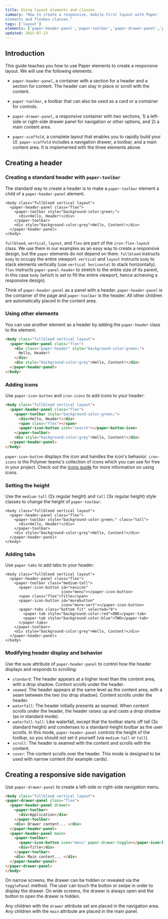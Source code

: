 ```yaml
---
title: Using layout elements and classes
summary: "How to create a responsive, mobile-first layout with Paper
elements and flexbox classes."
tags: ['layout']
elements: ['paper-header-panel','paper-toolbar','paper-drawer-panel','paper-scaffold']
updated: 2015-07-23
---
```


<link rel="import" href="/bower_components/google-youtube/google-youtube.html">


[//]: # (delete?)

<style shim-shadowdom>
.app-demo {
  border: 1px solid #aaa;
}
</style>

## Introduction

This guide teaches you how to use Paper elements to create a responsive layout.
We will use the following elements:

- `paper-header-panel`, a container with a section for a header and a section
  for content. The header can stay in place or scroll with the content.
 
- `paper-toolbar`, a toolbar that can also be used as a card or a 
  container for controls.
 
- `paper-drawer-panel`, a responsive container with two sections, 1) a 
  left-side or right-side drawer panel for navigation or other options, 
  and 2) a main content area.

- `paper-scaffold`, a complete layout that enables you to rapidly build
  your UI. `paper-scaffold` includes a navigation drawer, a toolbar, and 
  a main content area. It is implemented with the three elements above. 

## Creating a header

[//]: # (write introduction)

### Creating a standard header with `paper-toolbar`

The standard way to create a header is to make a `paper-toolbar` element
a child of a `paper-header-panel` element.

```hmtl
<body class="fullbleed vertical layout">
  <paper-header-panel class="flex">
    <paper-toolbar style="background-color:green;">
      <div>Hello, Header!</div>
    </paper-toolbar>
    <div style="background-color:grey">Hello, Content!</div>
  </paper-header-panel>
</body>
```

`fullbleed`, `vertical`, `layout`, and `flex` are part 
of the `iron-flex-layout`
class. We use them in our examples as an easy way to create a responsive 
design, but the `paper` elements do not depend on them. `fullbleed` 
instructs `body` to occupy the entire viewport. `vertical` and `layout`
instructs `body` to stack elements vertically (use `vertical horizontal`
to stack horizontally). `flex` instructs `paper-panel-header` to stretch
to the entire size of its parent, in this case `body` (which is set to
fill the entire viewport, hence achieving a responsive design).

Think of `paper-header-panel` as a panel with a header. `paper-header-panel`
is the container of the page and `paper-toolbar` is the header. All other
children are automatically placed in the content area. 

### Using other elements 

You can use another element as a header by adding the 
`paper-header` class to the element. 

```html
<body class="fullbleed vertical layout">
  <paper-header-panel class="flex">
    <div class="paper-header" style="background-color:green;">
      Hello, Header!
    </div>
    <div style="background-color:grey">Hello, Content!</div>
  </paper-header-panel>
</body>
```

### Adding icons

Use `paper-icon-button` and `iron-icons` to add icons to your header:

```html
<body class="fullbleed vertical layout">
  <paper-header-panel class="flex">
    <paper-toolbar style="background-color:green;">
      <div>Hello, Header!</div>
      <span class="flex"></span>
      <paper-icon-button icon="search"></paper-button-icon>
    </paper-toolbar>
    <div style="background-color:grey">Hello, Content!</div>
  </paper-header-panel>
</body>
```

[//]: # (fix link below)

`paper-icon-button` displays the icon and handles the icon's behavior.
`iron-icons` is the Polymer teams's collection of
icons which you can use for free in your project. Check out the
[icons guide](#) for more information on using icons.

### Setting the height

Use the `medium-tall` (2x regular height) and `tall` (3x regular height) style 
classes to change the height of `paper-toolbar`.

```hmtl
<body class="fullbleed vertical layout">
  <paper-header-panel class="flex">
    <paper-toolbar style="background-color:green;" class="tall">
      <div>Hello, Header!</div>
    </paper-toolbar>
    <div style="background-color:grey">Hello, Content!</div>
  </paper-header-panel>
</body>
```

### Adding tabs

Use `paper-tabs` to add tabs to your header:

```hmtl
<body class="fullbleed vertical layout">
  <paper-header-panel class="flex">
    <paper-toolbar class="medium-tall">
      <paper-icon-button id="navicon"
                         icon="menu"></paper-icon-button>
      <span class="flex">Title</span>
      <paper-icon-button id="morebutton"
                         icon="more-vert"></paper-icon-button>
      <paper-tabs class="bottom fit" selected="0">
        <paper-tab style="background-color:red">ONE</paper-tab>
        <paper-tab style="background-color:blue">TWO</paper-tab>
      </paper-tabs>
    </paper-toolbar>
    <div style="background-color:grey">Hello, Content!</div>
  </paper-header-panel>
</body>
```

### Modifying header display and behavior

Use the `mode` attribute of `paper-header-panel` to control how the 
header displays and responds to scrolling:

* `standard`: The header appears at a higher level than the content area, 
  with a drop shadow. Content scrolls under the header.
* `seamed`: The header appears at the same level as the content area, 
  with a seam between the two (no drop shadow). Content scrolls under the header.
* `waterfall`: The header initially presents as seamed. When content scrolls 
  under the header, the header raises up and casts a drop shadow (as in 
  standard mode).
* `waterfall-tall`: Like waterfall, except that the toolbar starts off 
  tall (3x standard height) and condenses to a standard-height 
  toolbar as the user scrolls. In this mode, `paper-header-panel` controls
  the height of the toolbar, so you should not set it yourself (via
  `medium-tall` or `tall`).
* `scroll`: The header is seamed with the content and scrolls with the content.
* `cover`: The content scrolls over the header. This mode is designed to 
  be used with narrow content (for example cards).


## Creating a responsive side navigation

Use `paper-drawer-panel` to create a left-side or right-side
navigation menu. 

```html
<body class="fullbleed vertical layout">
<paper-drawer-panel class="flex">
  <paper-header-panel drawer>
    <paper-toolbar>
      <div>Application</div>
    </paper-toolbar>
    <div> Drawer content... </div>
  </paper-header-panel>
  <paper-header-panel main>
    <paper-toolbar>
      <paper-icon-button icon="menu" paper-drawer-toggle></paper-icon-button>
      <div>Title</div>
    </paper-toolbar>
    <div> Main content... </div>
  </paper-header-panel>
</paper-drawer-panel>
</body>
```

On narrow screens, the drawer can be hidden or revealed via the `togglePanel` 
method. The user can touch the button or swipe in order to display the drawer.
On wide screens, the drawer is always open and the button to open
the drawer is hidden.

Any children with the `drawer` attribute set are placed in the navigation area.
Any children with the `main` attribute are placed in the main panel.


